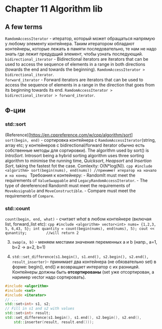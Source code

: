 # Chapter 11 Algorithm lib
## A few terms
`RamdomAccessIterator` - итератор, который может обращаться напрямую у любому элементу контейнера. Таким итератором обладают контейнеры, которые лежать в памяти последовательно, те нам не надо знать где лежит предудщий элемент, чтобы узнать последующий.     
`bidirectional_iterator` - Bidirectional iterators are iterators that can be used to access the sequence of elements in a range in both directions (towards the end and towards the beginning). `RamdomAccessIterator > bidirectional_iterator`.    
`forward_iterator` - Forward iterators are iterators that can be used to access the sequence of elements in a range in the direction that goes from its beginning towards its end. `RamdomAccessIterator > bidirectional_iterator > forward_iterator`.    


## Ф-ции
### std::sort 
(Reference)[https://en.cppreference.com/w/cpp/algorithm/sort]                 
`sort(begin, end)` - сортировка контейнера c `RamdomAccessIterator`(string, array etc; у контейнеров с bidirectional/forward iterator обычно есть собственные методы для сортировки). The algorithm used by sort() is *IntroSort*. Introsort being a hybrid sorting algorithm uses three sorting algorithm to minimise the running time, *Quicksort*, *Heapsort* and *Insertion Sort*, taking the fastest fot the case. Comlexity: O(N*log(N)).
    ```cpp
    #include <algorithm>
    sort(begin(nums), end(nums)) //принимет итератор на начало и на конец
    ```
    Требоания к контейнеру:
    - RandomIt must meet the requirements of `ValueSwappable` and `LegacyRandomAccessIterator`.
    - The type of dereferenced RandomIt must meet the requirements of `MoveAssignable` and `MoveConstructible`.
    - Compare must meet the requirements of `Compare`.
 
### std::count 
`count(begin, end, what)` - считает *what* в любом контейнере (включая list, forward_list etc):
    ```cpp
    #include <algorithm>
    vector<int> nums= {1,2,3, 5, 6,43, 5};
    int quantity = count(begin(nums), end(nums), 5);
    cout << qunantity;         //will return 2
    ```

3. `swap(a, b)` - меняем местами значения переменных a и b (напр., a=1, b=2 -> a=2, b=1)

4. `std::set_difference(s1.begin(), s1.end(), s2.begin(), s2.end(), result_inserter)`- принимает два контейнера (не обязвательно set) в форме: begin(), end() и возвращает интератор с их разницей. Контейнеры должны быть **отсортированы** (set уже отсортирован, а наример vector надо сортировать).    
```cpp
#include <algorithm>
#include <set>
#include <iterator>
// ...
std::set<int> s1, s2;
// Fill in s1 and s2 with values
std::set<int> result;
std::set_difference(s1.begin(), s1.end(), s2.begin(), s2.end(),
    std::inserter(result, result.end()));
